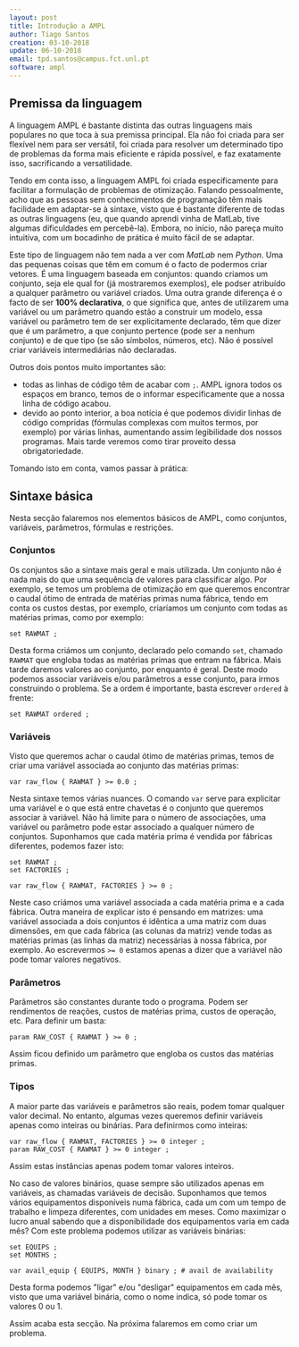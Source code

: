 ```yaml
---
layout: post
title: Introdução a AMPL
author: Tiago Santos
creation: 03-10-2018
update: 06-10-2018
email: tpd.santos@campus.fct.unl.pt
software: ampl
---
```



## Premissa da linguagem

A linguagem AMPL é bastante distinta das outras linguagens mais populares no que toca à sua premissa principal. Ela não foi criada para ser flexível nem para ser versátil, foi criada para resolver um determinado tipo de problemas da forma mais eficiente e rápida possível, e faz exatamente isso, sacrificando a versatilidade.

Tendo em conta isso, a linguagem AMPL foi criada especificamente para facilitar a formulação de problemas de otimização. Falando pessoalmente, acho que as pessoas sem conhecimentos de programação têm mais facilidade em adaptar-se à sintaxe, visto que é bastante diferente de todas as outras linguagens (eu, que quando aprendi vinha de MatLab, tive algumas dificuldades em percebê-la). Embora, no início, não pareça muito intuitiva, com um bocadinho de prática é muito fácil de se adaptar.

Este tipo de linguagem não tem nada a ver com *MatLab* nem *Python*. Uma das pequenas coisas que têm em comum é o facto de podermos criar vetores. É uma linguagem baseada em conjuntos: quando criamos um conjunto, seja ele qual for (já mostraremos exemplos), ele podser atribuído a qualquer parâmetro ou variável criados. Uma outra grande diferença é o facto de ser **100% declarativa**, o que significa que, antes de utilizarem uma variável ou um parâmetro quando estão a construir um modelo, essa variável ou parâmetro tem de ser explicitamente declarado, têm que dizer que é um parâmetro, a que conjunto pertence (pode ser a nenhum conjunto) e de que tipo (se são símbolos, números, etc). Não é possível criar variáveis intermediárias não declaradas.

Outros dois pontos muito importantes são: 

- todas as linhas de código têm de acabar com `;`. AMPL ignora todos os espaços em branco, temos de o informar especificamente que a nossa linha de código acabou.
- devido ao ponto interior, a boa notícia é que podemos dividir linhas de código compridas (fórmulas complexas com muitos termos, por exemplo) por várias linhas, aumentando assim legibilidade dos nossos programas. Mais tarde veremos como tirar proveito dessa obrigatoriedade.

Tomando isto em conta, vamos passar à prática:


## Sintaxe básica

Nesta secção falaremos nos elementos básicos de AMPL, como conjuntos, variáveis, parâmetros, fórmulas e restrições. 


### Conjuntos

Os conjuntos são a sintaxe mais geral e mais utilizada. Um conjunto não é nada mais do que uma sequência de valores para classificar algo. Por exemplo, se temos um problema de otimização em que queremos encontrar o caudal ótimo de entrada de matérias primas numa fábrica, tendo em conta os custos destas, por exemplo, criaríamos um conjunto com todas as matérias primas, como por exemplo:

```
set RAWMAT ;
```

Desta forma criámos um conjunto, declarado pelo comando `set`, chamado `RAWMAT` que engloba todas as matérias primas que entram na fábrica. Mais tarde daremos valores ao conjunto, por enquanto é geral. Deste modo podemos associar variáveis e/ou parâmetros a esse conjunto, para irmos construindo o problema. Se a ordem é importante, basta escrever `ordered` à frente:

```
set RAWMAT ordered ;
```


### Variáveis

Visto que queremos achar o caudal ótimo de matérias primas, temos de criar uma variável associada ao conjunto das matérias primas:

```
var raw_flow { RAWMAT } >= 0.0 ; 
```

Nesta sintaxe temos várias nuances. O comando `var` serve para explicitar uma variável e o que está entre chavetas é o conjunto que queremos associar à variável. Não há limite para o número de associações, uma variável ou parâmetro pode estar associado a qualquer número de conjuntos. Suponhamos que cada matéria prima é vendida por fábricas diferentes, podemos fazer isto:

```
set RAWMAT ;
set FACTORIES ;

var raw_flow { RAWMAT, FACTORIES } >= 0 ;
```

Neste caso criámos uma variável associada a cada matéria prima e a cada fábrica. Outra maneira de explicar isto é pensando em matrizes: uma variável associada a dois conjuntos é idêntica a uma matriz com duas dimensões, em que cada fábrica (as colunas da matriz) vende todas as matérias primas (as linhas da matriz) necessárias à nossa fábrica, por exemplo. Ao escrevermos `>= 0` estamos apenas a dizer que a variável não pode tomar valores negativos.


### Parâmetros

Parâmetros são constantes durante todo o programa. Podem ser rendimentos de reações, custos de matérias prima, custos de operação, etc. Para definir um basta:

```
param RAW_COST { RAWMAT } >= 0 ;
```

Assim ficou definido um parâmetro que engloba os custos das matérias primas.


### Tipos

A maior parte das variáveis e parâmetros são reais, podem tomar qualquer valor decimal. No entanto, algumas vezes queremos definir variáveis apenas como inteiras ou binárias. Para definirmos como inteiras:

```
var raw_flow { RAWMAT, FACTORIES } >= 0 integer ;
param RAW_COST { RAWMAT } >= 0 integer ;
```

Assim estas instâncias apenas podem tomar valores inteiros.

No caso de valores binários, quase sempre são utilizados apenas em variáveis, as chamadas variáveis de decisão. Suponhamos que temos vários equipamentos disponíveis numa fábrica, cada um com um tempo de trabalho e limpeza diferentes, com unidades em meses. Como maximizar o lucro anual sabendo que a disponibilidade dos equipamentos varia em cada mês? Com este problema podemos utilizar as variáveis binárias:

```
set EQUIPS ;
set MONTHS ;

var avail_equip { EQUIPS, MONTH } binary ; # avail de availability
```

Desta forma podemos "ligar" e/ou "desligar" equipamentos em cada mês, visto que uma variável binária, como o nome indica, só pode tomar os valores 0 ou 1.

Assim acaba esta secção. Na próxima falaremos em como criar um problema.
